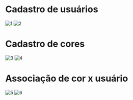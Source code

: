 # Cadastro de usuários
![1](https://user-images.githubusercontent.com/110538125/225103015-6aaafeb7-48ef-466a-a61e-4cd825ea1786.png)
![2](https://user-images.githubusercontent.com/110538125/225103019-d1a3be3f-b504-465e-8a0a-466dd11e9187.png)
#
# Cadastro de cores
![3](https://user-images.githubusercontent.com/110538125/225103023-d3c42af4-32da-404a-9342-d76a979068ed.png)
![4](https://user-images.githubusercontent.com/110538125/225103024-b27daf97-ab10-40ce-b1b0-0c1e53ac590b.png)
#
# Associação de cor x usuário
![5](https://user-images.githubusercontent.com/110538125/225103030-311c1bbc-b77b-4e18-b642-a1dbd6df0c70.png)
![6](https://user-images.githubusercontent.com/110538125/225103031-99ce2b7e-d8e7-4ee9-8b03-3d52d595309d.png)
